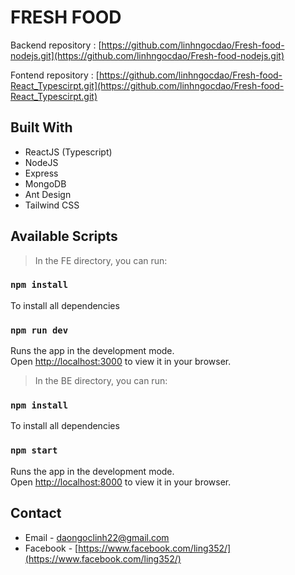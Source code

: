 # FRESH FOOD 

Backend repository : [https://github.com/linhngocdao/Fresh-food-nodejs.git](https://github.com/linhngocdao/Fresh-food-nodejs.git)

Fontend repository : [https://github.com/linhngocdao/Fresh-food-React_Typescirpt.git](https://github.com/linhngocdao/Fresh-food-React_Typescirpt.git)

## Built With

- ReactJS (Typescript)
- NodeJS
- Express
- MongoDB
- Ant Design
- Tailwind CSS

## Available Scripts

> In the FE directory, you can run:

### `npm install` 
To install all dependencies

### `npm run dev`

Runs the app in the development mode.\
Open [http://localhost:3000](http://localhost:3000) to view it in your browser.

> In the BE directory, you can run:

### `npm install` 
To install all dependencies

### `npm start`

Runs the app in the development mode.\
Open [http://localhost:8000](http://localhost:8000) to view it in your browser.


## Contact

- Email - daongoclinh22@gmail.com
- Facebook - [https://www.facebook.com/ling352/](https://www.facebook.com/ling352/)
